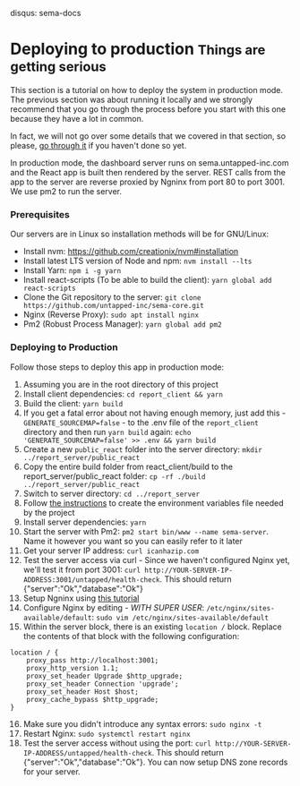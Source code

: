 disqus: sema-docs

# Deploying to production <small>Things are getting serious</small>

This section is a tutorial on how to deploy the system in production mode. The previous section was about running it locally and we strongly recommend that you go through the process before you start with this one because they have a lot in common.

In fact, we will not go over some details that we covered in that section, so please, [go through it](/sema-docs/getting-started) if you haven't done so yet.

In production mode, the dashboard server runs on sema.untapped-inc.com and the React app is built then rendered by the server. REST calls from the app to the server are reverse proxied by Ngninx from port 80 to port 3001. We use pm2 to run the server.

### Prerequisites

Our servers are in Linux so installation methods will be for GNU/Linux:

* Install nvm: https://github.com/creationix/nvm#installation
* Install latest LTS version of Node and npm: `nvm install --lts`
* Install Yarn: `npm i -g yarn`
* Install react-scripts (To be able to build the client): `yarn global add react-scripts`
* Clone the Git repository to the server: `git clone https://github.com/untapped-inc/sema-core.git`
* Nginx (Reverse Proxy): `sudo apt install nginx`
* Pm2 (Robust Process Manager): `yarn global add pm2`

### Deploying to Production

Follow those steps to deploy this app in production mode:
 
1. Assuming you are in the root directory of this project
2. Install client dependencies: `cd report_client && yarn`
3. Build the client: `yarn build`
4. If you get a fatal error about not having enough memory, just add this - `GENERATE_SOURCEMAP=false` - to the .env file of the `report_client` directory and then run `yarn build` again: `echo 'GENERATE_SOURCEMAP=false' >> .env && yarn build`
5. Create a new `public_react` folder into the server directory: `mkdir ../report_server/public_react`
6. Copy the entire build folder from react_client/build to the report_server/public_react folder:
     `cp -rf ./build ../report_server/public_react`
7. Switch to server directory: `cd ../report_server`
8. Follow [the instructions](/sema-docs/getting-started/#configurations) to create the environment variables file needed by the project
9. Install server dependencies: `yarn`
10. Start the server with Pm2: `pm2 start bin/www --name sema-server`. Name it however you want so you can easily refer to it later
11. Get your server IP address: `curl icanhazip.com`
12. Test the server access via curl - Since we haven't configured Nginx yet, we'll test it from port 3001: `curl http://YOUR-SERVER-IP-ADDRESS:3001/untapped/health-check`. This should return {"server":"Ok","database":"Ok"}
13. Setup Ngninx using [this tutorial](https://www.digitalocean.com/community/tutorials/how-to-install-nginx-on-ubuntu-16-04)
14. Configure Nginx by editing - *WITH SUPER USER*: `/etc/nginx/sites-available/default`:
    `sudo vim /etc/nginx/sites-available/default`
15. Within the server block, there is an existing `location /` block. Replace the contents of that block with the following configuration:

```
location / {
	proxy_pass http://localhost:3001;
	proxy_http_version 1.1;
	proxy_set_header Upgrade $http_upgrade;
	proxy_set_header Connection 'upgrade';
	proxy_set_header Host $host;
	proxy_cache_bypass $http_upgrade;
}
```
16. Make sure you didn't introduce any syntax errors: `sudo nginx -t`
17. Restart Nginx: `sudo systemctl restart nginx`
18. Test the server access without using the port: `curl http://YOUR-SERVER-IP-ADDRESS/untapped/health-check`. This should return {"server":"Ok","database":"Ok"}. You can now setup DNS zone records for your server.